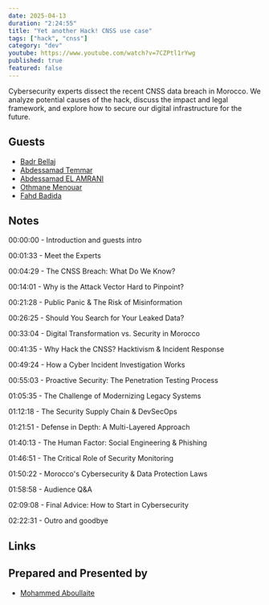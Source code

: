```yaml
---
date: 2025-04-13
duration: "2:24:55"
title: "Yet another Hack! CNSS use case"
tags: ["hack", "cnss"]
category: "dev"
youtube: https://www.youtube.com/watch?v=7CZPtl1rYwg
published: true
featured: false
---
```


Cybersecurity experts dissect the recent CNSS data breach in Morocco. We analyze potential causes of the hack, discuss the impact and legal framework, and explore how to secure our digital infrastructure for the future.

## Guests

- [Badr Bellaj](http://bellaj.freehostia.com/)
- [Abdessamad Temmar](https://www.linkedin.com/in/abdessamad-temmar/)
- [Abdessamad EL AMRANI](https://nl.linkedin.com/in/abdessamadelamrani)
- [Othmane Menouar](https://www.linkedin.com/in/othmane-menouar-a11903128/)
- [Fahd Badida](https://www.linkedin.com/in/eddiemora/)

## Notes

00:00:00 - Introduction and guests intro

00:01:33 - Meet the Experts

00:04:29 - The CNSS Breach: What Do We Know?

00:14:01 - Why is the Attack Vector Hard to Pinpoint?

00:21:28 - Public Panic & The Risk of Misinformation

00:26:25 - Should You Search for Your Leaked Data?

00:33:04 - Digital Transformation vs. Security in Morocco

00:41:35 - Why Hack the CNSS? Hacktivism & Incident Response

00:49:24 - How a Cyber Incident Investigation Works

00:55:03 - Proactive Security: The Penetration Testing Process

01:05:35 - The Challenge of Modernizing Legacy Systems

01:12:18 - The Security Supply Chain & DevSecOps

01:21:51 - Defense in Depth: A Multi-Layered Approach

01:40:13 - The Human Factor: Social Engineering & Phishing

01:46:51 - The Critical Role of Security Monitoring

01:50:22 - Morocco's Cybersecurity & Data Protection Laws

01:58:58 - Audience Q&A

02:09:08 - Final Advice: How to Start in Cybersecurity

02:22:31 - Outro and goodbye

## Links

## Prepared and Presented by

- [Mohammed Aboullaite](https://aboullaite.me/)
